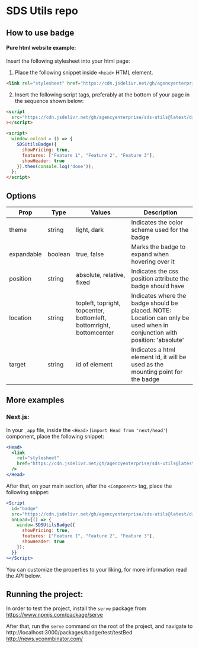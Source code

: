 # SDS Utils repo

## How to use badge

#### Pure html website example:

Insert the following stylesheet into your html page:

1. Place the following snippet inside `<head>` HTML element.

```html
<link rel="stylesheet" href="https://cdn.jsdelivr.net/gh/agencyenterprise/sds-utils@latest/dist/packages/badge/src/lib/badge.css"></link>
```

2. Insert the following script tags, preferably at the bottom of your page in the sequence shown below:

```html
<script
  src="https://cdn.jsdelivr.net/gh/agencyenterprise/sds-utils@latest/dist/packages/badge/src/lib/badge.js"
></script>

<script>
  window.onload = () => {
    SDSUtilsBadge({
      showPricing: true,
      features: ["Feature 1", "Feature 2", "Feature 3"],
      showHeader: true
    }).then(console.log('done'));
  };
</script>
```

## Options

| Prop       | Type    | Values                                                              | Description                                                                                                               |
|------------|---------|---------------------------------------------------------------------|---------------------------------------------------------------------------------------------------------------------------|
| theme      | string  | light, dark                                                         | Indicates the color scheme used for the badge                                                                             |
| expandable | boolean | true, false                                                         | Marks the badge to expand when hovering over it                                                                           |
| position   | string  | absolute, relative, fixed                                           | Indicates the css position attribute the badge should have                                                                |
| location   | string  | topleft, topright, topcenter, bottomleft, bottomright, bottomcenter | Indicates where the badge should be placed. NOTE: Location can only be used when in conjunction with position: 'absolute' |
| target     | string  | id of element                                                       | Indicates a html element id, it will be used as the mounting point for the badge                                          |
## More examples

### Next.js:

In your `_app` file, inside the `<Head>` (`import Head from 'next/head'`) component, place the following snippet:

```jsx
<Head>
  <link
    rel="stylesheet"
    href="https://cdn.jsdelivr.net/gh/agencyenterprise/sds-utils@latest/dist/packages/badge/src/lib/badge.css"
  />
</Head>
```

After that, on your main section, after the `<Component>` tag, place the following snippet:

```jsx
<Script
  id="badge"
  src="https://cdn.jsdelivr.net/gh/agencyenterprise/sds-utils@latest/dist/packages/badge/src/lib/badge.js"
  onLoad={() => {
    window.SDSUtilsBadge({
      showPricing: true,
      features: ["Feature 1", "Feature 2", "Feature 3"],
      showHeader: true
    });
  }}
></Script>
```

You can customize the properties to your liking, for more information read the API below.

## Running the project:

In order to test the project, install the `serve` package from https://www.npmjs.com/package/serve

After that, run the `serve` command on the root of the project, and navigate to http://localhost:3000/packages/badge/test/testBed
http://news.yconmbinator.com/

